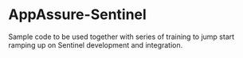 # AppAssure-Sentinel
Sample code to be used together with series of training to jump start ramping up on Sentinel development and integration. 
